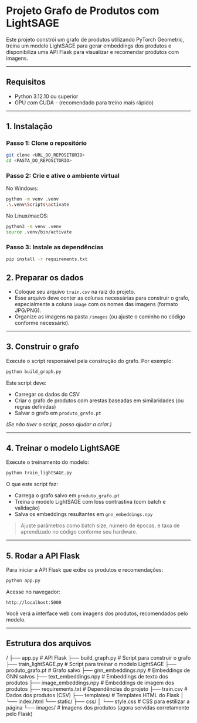
# Projeto Grafo de Produtos com LightSAGE

Este projeto constrói um grafo de produtos utilizando PyTorch Geometric, treina um modelo LightSAGE para gerar embeddings dos produtos e disponibiliza uma API Flask para visualizar e recomendar produtos com imagens.

---

## Requisitos

- Python 3.12.10 ou superior
- GPU com CUDA - (recomendado para treino mais rápido)

---

## 1. Instalação

### Passo 1: Clone o repositório

```bash
git clone <URL_DO_REPOSITORIO>
cd <PASTA_DO_REPOSITORIO>
```

### Passo 2: Crie e ative o ambiente virtual

No Windows:

```bash
python -m venv .venv
.\.venv\Scripts\activate
```

No Linux/macOS:

```bash
python3 -m venv .venv
source .venv/bin/activate
```

### Passo 3: Instale as dependências

```bash
pip install -r requirements.txt
```

## 2. Preparar os dados

- Coloque seu arquivo `train.csv` na raiz do projeto.
- Esse arquivo deve conter as colunas necessárias para construir o grafo, especialmente a coluna `image` com os nomes das imagens (formato JPG/PNG).
- Organize as imagens na pasta `/images` (ou ajuste o caminho no código conforme necessário).

---

## 3. Construir o grafo

Execute o script responsável pela construção do grafo. Por exemplo:

```bash
python build_graph.py
```

Este script deve:

- Carregar os dados do CSV
- Criar o grafo de produtos com arestas baseadas em similaridades (ou regras definidas)
- Salvar o grafo em `produto_grafo.pt`

*(Se não tiver o script, posso ajudar a criar.)*

---

## 4. Treinar o modelo LightSAGE

Execute o treinamento do modelo:

```bash
python train_lightSAGE.py
```

O que este script faz:

- Carrega o grafo salvo em `produto_grafo.pt`
- Treina o modelo LightSAGE com loss contrastiva (com batch e validação)
- Salva os embeddings resultantes em `gnn_embeddings.npy`

> Ajuste parâmetros como batch size, número de épocas, e taxa de aprendizado no código conforme seu hardware.

---

## 5. Rodar a API Flask

Para iniciar a API Flask que exibe os produtos e recomendações:

```bash
python app.py
```

Acesse no navegador:

```
http://localhost:5000
```

Você verá a interface web com imagens dos produtos, recomendados pelo modelo.

---

## Estrutura dos arquivos

/
├── app.py                    # API Flask
├── build_graph.py            # Script para construir o grafo
├── train_lightSAGE.py        # Script para treinar o modelo LightSAGE
├── produto_grafo.pt          # Grafo salvo
├── gnn_embeddings.npy        # Embeddings de GNN salvos
├── text_embeddings.npy       # Embeddings de texto dos produtos
├── image_embeddings.npy      # Embeddings de imagem dos produtos
├── requirements.txt          # Dependências do projeto
├── train.csv                 # Dados dos produtos (CSV)
├── templates/                # Templates HTML do Flask
│   └── index.html
└── static/
    ├── css/
    │   └── style.css         # CSS para estilizar a página
    └── images/               # Imagens dos produtos (agora servidas corretamente pelo Flask)

